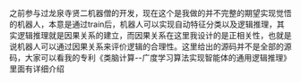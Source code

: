 之前参与过龙泉寺贤二机器僧的开发，现在这个是我做的并不完整的期望实现觉悟的机器人，本意是通过train后，机器人可以实现自动特征分类以及逻辑推理，其实逻辑推理就是因果关系的建立，而因果关系在这里我设计的是正相关性，也就是说机器人可以通过因果关系来评价逻辑的合理性。这里给出的源码并不是全部的源码，大家可以看我的专利《类脑计算--广度学习算法实现智能体的通用逻辑推理》里面有详细介绍
